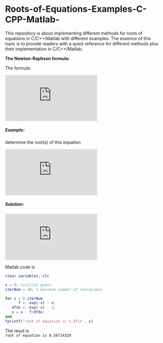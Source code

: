 # Roots-of-Equations-Examples-C-CPP-Matlab-
This repository is about implementing different methods for roots of equations in C/C++/Matlab with different examples. The essence of this topic is to provide readers with a quick reference for different methods plus their implementation in C/C++/Matlab. 

**The Newton-Raphson formula:**

The formula:

![](https://latex.codecogs.com/gif.latex?x_%7Bi&plus;1%7D%20%3D%20x_i%20-%20%5Cfrac%7Bf%28x_i%29%7D%7Bf%27%28x_i%29%7D)

##### Example: 
determine the root(s) of this equation

![](https://latex.codecogs.com/gif.latex?f%28x%29%20%3D%20e%5E%7B-x%7D%20-%20x)

##### Solution:

![](https://latex.codecogs.com/gif.latex?x_0%20%3D%200%20%5C%5C%20f%27%28x%29%20%3D%20-e%5E%7B-x%7D%20-%201)

Matlab code is 
```Matlab
clear variables; clc

x = 0; %initial guess
iterNum = 10; % maximum number of iterations

for i = 0:iterNum
      f =  exp(-x) - x;
   dfdx = -exp(-x) - 1;
   x = x - f/dfdx;
end
fprintf('root of equation is %.8f\n', x)
```
The resut is   
`root of equation is 0.56714329`


